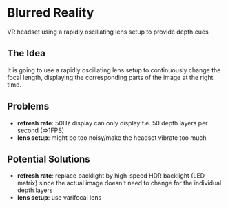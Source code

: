 # Blurred Reality
VR headset using a rapidly oscillating lens setup to provide depth cues

## The Idea
It is going to use a rapidly oscillating lens setup to continuously change the focal length, displaying the corresponding parts of the image at the right time.

## Problems
- **refresh rate**: 50Hz display can only display f.e. 50 depth layers per second (=>1FPS)
- **lens setup**: might be too noisy/make the headset vibrate too much

## Potential Solutions
- **refresh rate**: replace backlight by high-speed HDR backlight (LED matrix) since the actual image doesn't need to change for the individual depth layers
- **lens setup**: use varifocal lens

